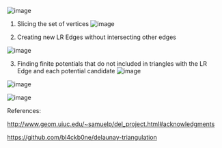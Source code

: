 ![image](https://github.com/shb0527/Delaunay-Triangulation-Divide-Conquer-/assets/111919818/99e8880f-a44a-43ad-a535-c13fc8b896ae)



1. Slicing the set of vertices
![image](https://github.com/shb0527/Delaunay-Triangulation-Divide-Conquer-/assets/111919818/34e411ae-74d8-47ad-9a6e-1797117d987e)




2. Creating new LR Edges without intersecting other edges


![image](https://github.com/shb0527/Delaunay-Triangulation-Divide-Conquer-/assets/111919818/df80ac74-9a82-48bc-8aa1-fb41acd914f5)


3. Finding finite potentials that do not included in triangles with the LR Edge and each potential candidate
![image](https://github.com/shb0527/Delaunay-Triangulation-Divide-Conquer-/assets/111919818/ecb48a0a-fdfd-4541-ac48-c54de17f8576)


![image](https://github.com/shb0527/Delaunay-Triangulation-Divide-Conquer-/assets/111919818/d02d9ddf-7f2b-4f68-8e5e-1b645eab2a8a)

![image](https://github.com/shb0527/Delaunay-Triangulation-Divide-Conquer-/assets/111919818/df08f723-1932-498c-b1dc-8d7bdd933439)

References:



http://www.geom.uiuc.edu/~samuelp/del_project.html#acknowledgments 



https://github.com/bl4ckb0ne/delaunay-triangulation


